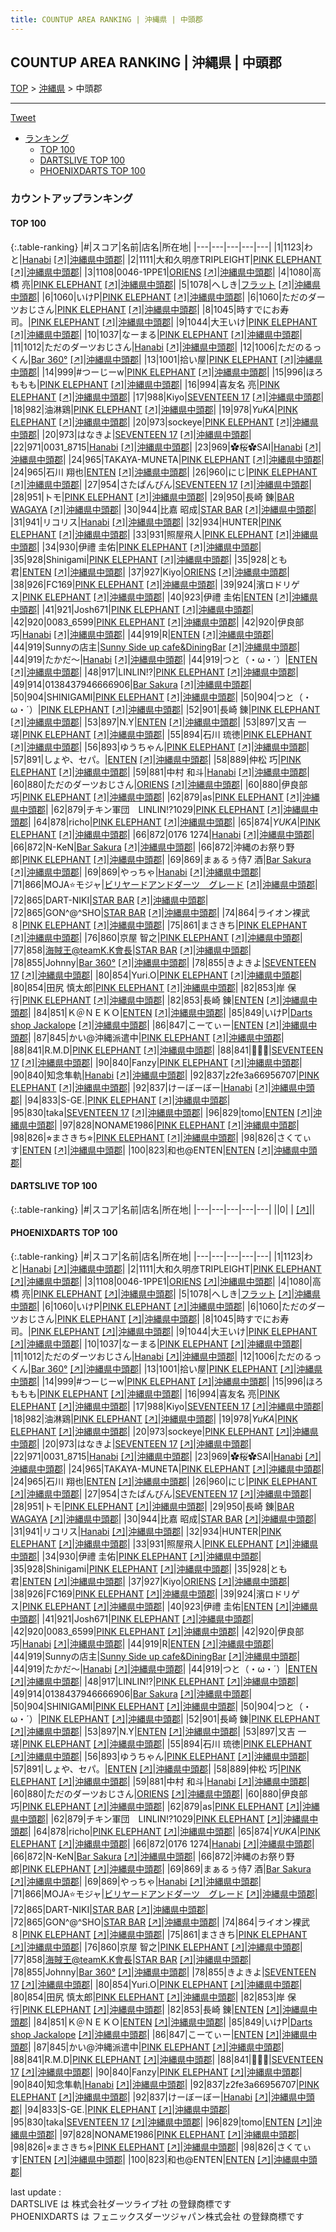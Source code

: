 ```yaml
---
title: COUNTUP AREA RANKING | 沖縄県 | 中頭郡
---
```

## COUNTUP AREA RANKING | 沖縄県 | 中頭郡

[TOP](/darts/rank/) > [沖縄県](/darts/rank/沖縄県/) > 中頭郡

___

<a href="https://twitter.com/share?ref_src=twsrc%5Etfw" data-text="COUNTUP AREA RANKING | 沖縄県中頭郡" class="twitter-share-button" data-hashtags="DARTSLIVE,PHOENIXDARTS,darts,ダーツ" data-show-count="false">Tweet</a>

* [ランキング](#カウントアップランキング)
    * [TOP 100](#top-100)
    * [DARTSLIVE TOP 100](#dartslive-top-100)
    * [PHOENIXDARTS TOP 100](#phoenixdarts-top-100)

### カウントアップランキング

#### TOP 100



{:.table-ranking}
|#|スコア|名前|店名|所在地|
|---|---|---|---|---|
|1|1123|<span class="rank-name-pd">わと</span>|<a href="/darts/rank/shops/10508.html">Hanabi</a> <a href="https://vs.phoenixdarts.com/jp/shop/shopDetailInfo/s_10508?s_seq=10508">[↗]</a>|<a href="/darts/rank/沖縄県/中頭郡">沖縄県中頭郡</a>|
|2|1111|<span class="rank-name-pd">大和久明彦TRIPLEIGHT</span>|<a href="/darts/rank/shops/5259.html">PINK ELEPHANT</a> <a href="https://vs.phoenixdarts.com/jp/shop/shopDetailInfo/s_5259?s_seq=5259">[↗]</a>|<a href="/darts/rank/沖縄県/中頭郡">沖縄県中頭郡</a>|
|3|1108|<span class="rank-name-pd">0046-1PPE1</span>|<a href="/darts/rank/shops/87373.html">ORIENS</a> <a href="https://vs.phoenixdarts.com/jp/shop/shopDetailInfo/s_87373?s_seq=87373">[↗]</a>|<a href="/darts/rank/沖縄県/中頭郡">沖縄県中頭郡</a>|
|4|1080|<span class="rank-name-pd"><span class="pro-icon-pd"></span>高橋  亮</span>|<a href="/darts/rank/shops/5259.html">PINK ELEPHANT</a> <a href="https://vs.phoenixdarts.com/jp/shop/shopDetailInfo/s_5259?s_seq=5259">[↗]</a>|<a href="/darts/rank/沖縄県/中頭郡">沖縄県中頭郡</a>|
|5|1078|<span class="rank-name-pd">へしき</span>|<a href="/darts/rank/shops/87503.html">フラット</a> <a href="https://vs.phoenixdarts.com/jp/shop/shopDetailInfo/s_87503?s_seq=87503">[↗]</a>|<a href="/darts/rank/沖縄県/中頭郡">沖縄県中頭郡</a>|
|6|1060|<span class="rank-name-pd">いけP</span>|<a href="/darts/rank/shops/5259.html">PINK ELEPHANT</a> <a href="https://vs.phoenixdarts.com/jp/shop/shopDetailInfo/s_5259?s_seq=5259">[↗]</a>|<a href="/darts/rank/沖縄県/中頭郡">沖縄県中頭郡</a>|
|6|1060|<span class="rank-name-pd">ただのダーツおじさん</span>|<a href="/darts/rank/shops/5259.html">PINK ELEPHANT</a> <a href="https://vs.phoenixdarts.com/jp/shop/shopDetailInfo/s_5259?s_seq=5259">[↗]</a>|<a href="/darts/rank/沖縄県/中頭郡">沖縄県中頭郡</a>|
|8|1045|<span class="rank-name-pd">時すでにお寿司。</span>|<a href="/darts/rank/shops/5259.html">PINK ELEPHANT</a> <a href="https://vs.phoenixdarts.com/jp/shop/shopDetailInfo/s_5259?s_seq=5259">[↗]</a>|<a href="/darts/rank/沖縄県/中頭郡">沖縄県中頭郡</a>|
|9|1044|<span class="rank-name-pd">大王いけ</span>|<a href="/darts/rank/shops/5259.html">PINK ELEPHANT</a> <a href="https://vs.phoenixdarts.com/jp/shop/shopDetailInfo/s_5259?s_seq=5259">[↗]</a>|<a href="/darts/rank/沖縄県/中頭郡">沖縄県中頭郡</a>|
|10|1037|<span class="rank-name-pd">なーまる</span>|<a href="/darts/rank/shops/5259.html">PINK ELEPHANT</a> <a href="https://vs.phoenixdarts.com/jp/shop/shopDetailInfo/s_5259?s_seq=5259">[↗]</a>|<a href="/darts/rank/沖縄県/中頭郡">沖縄県中頭郡</a>|
|11|1012|<span class="rank-name-pd">ただのダーツおじさん</span>|<a href="/darts/rank/shops/10508.html">Hanabi</a> <a href="https://vs.phoenixdarts.com/jp/shop/shopDetailInfo/s_10508?s_seq=10508">[↗]</a>|<a href="/darts/rank/沖縄県/中頭郡">沖縄県中頭郡</a>|
|12|1006|<span class="rank-name-pd">ただのるっくん</span>|<a href="/darts/rank/shops/68197.html">Bar 360°</a> <a href="https://vs.phoenixdarts.com/jp/shop/shopDetailInfo/s_68197?s_seq=68197">[↗]</a>|<a href="/darts/rank/沖縄県/中頭郡">沖縄県中頭郡</a>|
|13|1001|<span class="rank-name-pd">拾い屋</span>|<a href="/darts/rank/shops/5259.html">PINK ELEPHANT</a> <a href="https://vs.phoenixdarts.com/jp/shop/shopDetailInfo/s_5259?s_seq=5259">[↗]</a>|<a href="/darts/rank/沖縄県/中頭郡">沖縄県中頭郡</a>|
|14|999|<span class="rank-name-pd">#つーじーw</span>|<a href="/darts/rank/shops/5259.html">PINK ELEPHANT</a> <a href="https://vs.phoenixdarts.com/jp/shop/shopDetailInfo/s_5259?s_seq=5259">[↗]</a>|<a href="/darts/rank/沖縄県/中頭郡">沖縄県中頭郡</a>|
|15|996|<span class="rank-name-pd">ほろももも</span>|<a href="/darts/rank/shops/5259.html">PINK ELEPHANT</a> <a href="https://vs.phoenixdarts.com/jp/shop/shopDetailInfo/s_5259?s_seq=5259">[↗]</a>|<a href="/darts/rank/沖縄県/中頭郡">沖縄県中頭郡</a>|
|16|994|<span class="rank-name-pd">喜友名 亮</span>|<a href="/darts/rank/shops/5259.html">PINK ELEPHANT</a> <a href="https://vs.phoenixdarts.com/jp/shop/shopDetailInfo/s_5259?s_seq=5259">[↗]</a>|<a href="/darts/rank/沖縄県/中頭郡">沖縄県中頭郡</a>|
|17|988|<span class="rank-name-pd">Kiyo</span>|<a href="/darts/rank/shops/87373.html">SEVENTEEN 17</a> <a href="https://vs.phoenixdarts.com/jp/shop/shopDetailInfo/s_87373?s_seq=87373">[↗]</a>|<a href="/darts/rank/沖縄県/中頭郡">沖縄県中頭郡</a>|
|18|982|<span class="rank-name-pd">油淋鶏</span>|<a href="/darts/rank/shops/5259.html">PINK ELEPHANT</a> <a href="https://vs.phoenixdarts.com/jp/shop/shopDetailInfo/s_5259?s_seq=5259">[↗]</a>|<a href="/darts/rank/沖縄県/中頭郡">沖縄県中頭郡</a>|
|19|978|<span class="rank-name-pd">*YuKA*</span>|<a href="/darts/rank/shops/5259.html">PINK ELEPHANT</a> <a href="https://vs.phoenixdarts.com/jp/shop/shopDetailInfo/s_5259?s_seq=5259">[↗]</a>|<a href="/darts/rank/沖縄県/中頭郡">沖縄県中頭郡</a>|
|20|973|<span class="rank-name-pd">sockeye</span>|<a href="/darts/rank/shops/5259.html">PINK ELEPHANT</a> <a href="https://vs.phoenixdarts.com/jp/shop/shopDetailInfo/s_5259?s_seq=5259">[↗]</a>|<a href="/darts/rank/沖縄県/中頭郡">沖縄県中頭郡</a>|
|20|973|<span class="rank-name-pd">はなきよ</span>|<a href="/darts/rank/shops/87373.html">SEVENTEEN 17</a> <a href="https://vs.phoenixdarts.com/jp/shop/shopDetailInfo/s_87373?s_seq=87373">[↗]</a>|<a href="/darts/rank/沖縄県/中頭郡">沖縄県中頭郡</a>|
|22|971|<span class="rank-name-pd">0031_8715</span>|<a href="/darts/rank/shops/10508.html">Hanabi</a> <a href="https://vs.phoenixdarts.com/jp/shop/shopDetailInfo/s_10508?s_seq=10508">[↗]</a>|<a href="/darts/rank/沖縄県/中頭郡">沖縄県中頭郡</a>|
|23|969|<span class="rank-name-pd">✿桜✿SAI</span>|<a href="/darts/rank/shops/10508.html">Hanabi</a> <a href="https://vs.phoenixdarts.com/jp/shop/shopDetailInfo/s_10508?s_seq=10508">[↗]</a>|<a href="/darts/rank/沖縄県/中頭郡">沖縄県中頭郡</a>|
|24|965|<span class="rank-name-pd">TAKAYA-MUNETA</span>|<a href="/darts/rank/shops/5259.html">PINK ELEPHANT</a> <a href="https://vs.phoenixdarts.com/jp/shop/shopDetailInfo/s_5259?s_seq=5259">[↗]</a>|<a href="/darts/rank/沖縄県/中頭郡">沖縄県中頭郡</a>|
|24|965|<span class="rank-name-pd"><span class="pro-icon-pd"></span>石川 翔也</span>|<a href="/darts/rank/shops/9469.html">ENTEN</a> <a href="https://vs.phoenixdarts.com/jp/shop/shopDetailInfo/s_9469?s_seq=9469">[↗]</a>|<a href="/darts/rank/沖縄県/中頭郡">沖縄県中頭郡</a>|
|26|960|<span class="rank-name-pd">にじ</span>|<a href="/darts/rank/shops/5259.html">PINK ELEPHANT</a> <a href="https://vs.phoenixdarts.com/jp/shop/shopDetailInfo/s_5259?s_seq=5259">[↗]</a>|<a href="/darts/rank/沖縄県/中頭郡">沖縄県中頭郡</a>|
|27|954|<span class="rank-name-pd">さたぱんびん</span>|<a href="/darts/rank/shops/87373.html">SEVENTEEN 17</a> <a href="https://vs.phoenixdarts.com/jp/shop/shopDetailInfo/s_87373?s_seq=87373">[↗]</a>|<a href="/darts/rank/沖縄県/中頭郡">沖縄県中頭郡</a>|
|28|951|<span class="rank-name-pd">トモ</span>|<a href="/darts/rank/shops/5259.html">PINK ELEPHANT</a> <a href="https://vs.phoenixdarts.com/jp/shop/shopDetailInfo/s_5259?s_seq=5259">[↗]</a>|<a href="/darts/rank/沖縄県/中頭郡">沖縄県中頭郡</a>|
|29|950|<span class="rank-name-pd"><span class="pro-icon-pd"></span>長崎 錬</span>|<a href="/darts/rank/shops/96062.html">BAR WAGAYA</a> <a href="https://vs.phoenixdarts.com/jp/shop/shopDetailInfo/s_96062?s_seq=96062">[↗]</a>|<a href="/darts/rank/沖縄県/中頭郡">沖縄県中頭郡</a>|
|30|944|<span class="rank-name-pd">比嘉 昭成</span>|<a href="/darts/rank/shops/92685.html">STAR BAR</a> <a href="https://vs.phoenixdarts.com/jp/shop/shopDetailInfo/s_92685?s_seq=92685">[↗]</a>|<a href="/darts/rank/沖縄県/中頭郡">沖縄県中頭郡</a>|
|31|941|<span class="rank-name-pd">リコリス</span>|<a href="/darts/rank/shops/10508.html">Hanabi</a> <a href="https://vs.phoenixdarts.com/jp/shop/shopDetailInfo/s_10508?s_seq=10508">[↗]</a>|<a href="/darts/rank/沖縄県/中頭郡">沖縄県中頭郡</a>|
|32|934|<span class="rank-name-pd">HUNTER</span>|<a href="/darts/rank/shops/5259.html">PINK ELEPHANT</a> <a href="https://vs.phoenixdarts.com/jp/shop/shopDetailInfo/s_5259?s_seq=5259">[↗]</a>|<a href="/darts/rank/沖縄県/中頭郡">沖縄県中頭郡</a>|
|33|931|<span class="rank-name-pd">照屋飛人</span>|<a href="/darts/rank/shops/5259.html">PINK ELEPHANT</a> <a href="https://vs.phoenixdarts.com/jp/shop/shopDetailInfo/s_5259?s_seq=5259">[↗]</a>|<a href="/darts/rank/沖縄県/中頭郡">沖縄県中頭郡</a>|
|34|930|<span class="rank-name-pd"><span class="pro-icon-pd"></span>伊禮 圭佑</span>|<a href="/darts/rank/shops/5259.html">PINK ELEPHANT</a> <a href="https://vs.phoenixdarts.com/jp/shop/shopDetailInfo/s_5259?s_seq=5259">[↗]</a>|<a href="/darts/rank/沖縄県/中頭郡">沖縄県中頭郡</a>|
|35|928|<span class="rank-name-pd">Shinigami</span>|<a href="/darts/rank/shops/5259.html">PINK ELEPHANT</a> <a href="https://vs.phoenixdarts.com/jp/shop/shopDetailInfo/s_5259?s_seq=5259">[↗]</a>|<a href="/darts/rank/沖縄県/中頭郡">沖縄県中頭郡</a>|
|35|928|<span class="rank-name-pd">とも君</span>|<a href="/darts/rank/shops/9469.html">ENTEN</a> <a href="https://vs.phoenixdarts.com/jp/shop/shopDetailInfo/s_9469?s_seq=9469">[↗]</a>|<a href="/darts/rank/沖縄県/中頭郡">沖縄県中頭郡</a>|
|37|927|<span class="rank-name-pd">Kiyo</span>|<a href="/darts/rank/shops/87373.html">ORIENS</a> <a href="https://vs.phoenixdarts.com/jp/shop/shopDetailInfo/s_87373?s_seq=87373">[↗]</a>|<a href="/darts/rank/沖縄県/中頭郡">沖縄県中頭郡</a>|
|38|926|<span class="rank-name-pd">FC169</span>|<a href="/darts/rank/shops/5259.html">PINK ELEPHANT</a> <a href="https://vs.phoenixdarts.com/jp/shop/shopDetailInfo/s_5259?s_seq=5259">[↗]</a>|<a href="/darts/rank/沖縄県/中頭郡">沖縄県中頭郡</a>|
|39|924|<span class="rank-name-pd">濱ロドリゲス</span>|<a href="/darts/rank/shops/5259.html">PINK ELEPHANT</a> <a href="https://vs.phoenixdarts.com/jp/shop/shopDetailInfo/s_5259?s_seq=5259">[↗]</a>|<a href="/darts/rank/沖縄県/中頭郡">沖縄県中頭郡</a>|
|40|923|<span class="rank-name-pd">伊禮 圭佑</span>|<a href="/darts/rank/shops/9469.html">ENTEN</a> <a href="https://vs.phoenixdarts.com/jp/shop/shopDetailInfo/s_9469?s_seq=9469">[↗]</a>|<a href="/darts/rank/沖縄県/中頭郡">沖縄県中頭郡</a>|
|41|921|<span class="rank-name-pd">Josh671</span>|<a href="/darts/rank/shops/5259.html">PINK ELEPHANT</a> <a href="https://vs.phoenixdarts.com/jp/shop/shopDetailInfo/s_5259?s_seq=5259">[↗]</a>|<a href="/darts/rank/沖縄県/中頭郡">沖縄県中頭郡</a>|
|42|920|<span class="rank-name-pd">0083_6599</span>|<a href="/darts/rank/shops/5259.html">PINK ELEPHANT</a> <a href="https://vs.phoenixdarts.com/jp/shop/shopDetailInfo/s_5259?s_seq=5259">[↗]</a>|<a href="/darts/rank/沖縄県/中頭郡">沖縄県中頭郡</a>|
|42|920|<span class="rank-name-pd">伊良部　巧</span>|<a href="/darts/rank/shops/10508.html">Hanabi</a> <a href="https://vs.phoenixdarts.com/jp/shop/shopDetailInfo/s_10508?s_seq=10508">[↗]</a>|<a href="/darts/rank/沖縄県/中頭郡">沖縄県中頭郡</a>|
|44|919|<span class="rank-name-pd">R</span>|<a href="/darts/rank/shops/9469.html">ENTEN</a> <a href="https://vs.phoenixdarts.com/jp/shop/shopDetailInfo/s_9469?s_seq=9469">[↗]</a>|<a href="/darts/rank/沖縄県/中頭郡">沖縄県中頭郡</a>|
|44|919|<span class="rank-name-pd">Sunnyの店主</span>|<a href="/darts/rank/shops/84942.html">Sunny Side up cafe&DiningBar</a> <a href="https://vs.phoenixdarts.com/jp/shop/shopDetailInfo/s_84942?s_seq=84942">[↗]</a>|<a href="/darts/rank/沖縄県/中頭郡">沖縄県中頭郡</a>|
|44|919|<span class="rank-name-pd">たかだ〜</span>|<a href="/darts/rank/shops/10508.html">Hanabi</a> <a href="https://vs.phoenixdarts.com/jp/shop/shopDetailInfo/s_10508?s_seq=10508">[↗]</a>|<a href="/darts/rank/沖縄県/中頭郡">沖縄県中頭郡</a>|
|44|919|<span class="rank-name-pd">つと（・ω・´）</span>|<a href="/darts/rank/shops/9469.html">ENTEN</a> <a href="https://vs.phoenixdarts.com/jp/shop/shopDetailInfo/s_9469?s_seq=9469">[↗]</a>|<a href="/darts/rank/沖縄県/中頭郡">沖縄県中頭郡</a>|
|48|917|<span class="rank-name-pd">LINLIN!?</span>|<a href="/darts/rank/shops/5259.html">PINK ELEPHANT</a> <a href="https://vs.phoenixdarts.com/jp/shop/shopDetailInfo/s_5259?s_seq=5259">[↗]</a>|<a href="/darts/rank/沖縄県/中頭郡">沖縄県中頭郡</a>|
|49|914|<span class="rank-name-pd">0138437946666906</span>|<a href="/darts/rank/shops/91144.html">Bar Sakura</a> <a href="https://vs.phoenixdarts.com/jp/shop/shopDetailInfo/s_91144?s_seq=91144">[↗]</a>|<a href="/darts/rank/沖縄県/中頭郡">沖縄県中頭郡</a>|
|50|904|<span class="rank-name-pd">SHINIGAMI</span>|<a href="/darts/rank/shops/5259.html">PINK ELEPHANT</a> <a href="https://vs.phoenixdarts.com/jp/shop/shopDetailInfo/s_5259?s_seq=5259">[↗]</a>|<a href="/darts/rank/沖縄県/中頭郡">沖縄県中頭郡</a>|
|50|904|<span class="rank-name-pd">つと（・ω・´）</span>|<a href="/darts/rank/shops/5259.html">PINK ELEPHANT</a> <a href="https://vs.phoenixdarts.com/jp/shop/shopDetailInfo/s_5259?s_seq=5259">[↗]</a>|<a href="/darts/rank/沖縄県/中頭郡">沖縄県中頭郡</a>|
|52|901|<span class="rank-name-pd">長崎 錬</span>|<a href="/darts/rank/shops/5259.html">PINK ELEPHANT</a> <a href="https://vs.phoenixdarts.com/jp/shop/shopDetailInfo/s_5259?s_seq=5259">[↗]</a>|<a href="/darts/rank/沖縄県/中頭郡">沖縄県中頭郡</a>|
|53|897|<span class="rank-name-pd">N.Y</span>|<a href="/darts/rank/shops/9469.html">ENTEN</a> <a href="https://vs.phoenixdarts.com/jp/shop/shopDetailInfo/s_9469?s_seq=9469">[↗]</a>|<a href="/darts/rank/沖縄県/中頭郡">沖縄県中頭郡</a>|
|53|897|<span class="rank-name-pd"><span class="pro-icon-pd"></span>又吉 一瑳</span>|<a href="/darts/rank/shops/5259.html">PINK ELEPHANT</a> <a href="https://vs.phoenixdarts.com/jp/shop/shopDetailInfo/s_5259?s_seq=5259">[↗]</a>|<a href="/darts/rank/沖縄県/中頭郡">沖縄県中頭郡</a>|
|55|894|<span class="rank-name-pd">石川 琉徳</span>|<a href="/darts/rank/shops/5259.html">PINK ELEPHANT</a> <a href="https://vs.phoenixdarts.com/jp/shop/shopDetailInfo/s_5259?s_seq=5259">[↗]</a>|<a href="/darts/rank/沖縄県/中頭郡">沖縄県中頭郡</a>|
|56|893|<span class="rank-name-pd">ゆうちゃん</span>|<a href="/darts/rank/shops/5259.html">PINK ELEPHANT</a> <a href="https://vs.phoenixdarts.com/jp/shop/shopDetailInfo/s_5259?s_seq=5259">[↗]</a>|<a href="/darts/rank/沖縄県/中頭郡">沖縄県中頭郡</a>|
|57|891|<span class="rank-name-pd">しょや、セパ。</span>|<a href="/darts/rank/shops/9469.html">ENTEN</a> <a href="https://vs.phoenixdarts.com/jp/shop/shopDetailInfo/s_9469?s_seq=9469">[↗]</a>|<a href="/darts/rank/沖縄県/中頭郡">沖縄県中頭郡</a>|
|58|889|<span class="rank-name-pd"><span class="pro-icon-pd"></span>仲松 巧</span>|<a href="/darts/rank/shops/5259.html">PINK ELEPHANT</a> <a href="https://vs.phoenixdarts.com/jp/shop/shopDetailInfo/s_5259?s_seq=5259">[↗]</a>|<a href="/darts/rank/沖縄県/中頭郡">沖縄県中頭郡</a>|
|59|881|<span class="rank-name-pd">中村 和斗</span>|<a href="/darts/rank/shops/10508.html">Hanabi</a> <a href="https://vs.phoenixdarts.com/jp/shop/shopDetailInfo/s_10508?s_seq=10508">[↗]</a>|<a href="/darts/rank/沖縄県/中頭郡">沖縄県中頭郡</a>|
|60|880|<span class="rank-name-pd">ただのダーツおじさん</span>|<a href="/darts/rank/shops/87373.html">ORIENS</a> <a href="https://vs.phoenixdarts.com/jp/shop/shopDetailInfo/s_87373?s_seq=87373">[↗]</a>|<a href="/darts/rank/沖縄県/中頭郡">沖縄県中頭郡</a>|
|60|880|<span class="rank-name-pd">伊良部　巧</span>|<a href="/darts/rank/shops/5259.html">PINK ELEPHANT</a> <a href="https://vs.phoenixdarts.com/jp/shop/shopDetailInfo/s_5259?s_seq=5259">[↗]</a>|<a href="/darts/rank/沖縄県/中頭郡">沖縄県中頭郡</a>|
|62|879|<span class="rank-name-pd">as</span>|<a href="/darts/rank/shops/5259.html">PINK ELEPHANT</a> <a href="https://vs.phoenixdarts.com/jp/shop/shopDetailInfo/s_5259?s_seq=5259">[↗]</a>|<a href="/darts/rank/沖縄県/中頭郡">沖縄県中頭郡</a>|
|62|879|<span class="rank-name-pd">チキン軍団　LINLIN!?1029</span>|<a href="/darts/rank/shops/5259.html">PINK ELEPHANT</a> <a href="https://vs.phoenixdarts.com/jp/shop/shopDetailInfo/s_5259?s_seq=5259">[↗]</a>|<a href="/darts/rank/沖縄県/中頭郡">沖縄県中頭郡</a>|
|64|878|<span class="rank-name-pd">richo</span>|<a href="/darts/rank/shops/5259.html">PINK ELEPHANT</a> <a href="https://vs.phoenixdarts.com/jp/shop/shopDetailInfo/s_5259?s_seq=5259">[↗]</a>|<a href="/darts/rank/沖縄県/中頭郡">沖縄県中頭郡</a>|
|65|874|<span class="rank-name-pd">*YUKA*</span>|<a href="/darts/rank/shops/5259.html">PINK ELEPHANT</a> <a href="https://vs.phoenixdarts.com/jp/shop/shopDetailInfo/s_5259?s_seq=5259">[↗]</a>|<a href="/darts/rank/沖縄県/中頭郡">沖縄県中頭郡</a>|
|66|872|<span class="rank-name-pd">0176 1274</span>|<a href="/darts/rank/shops/10508.html">Hanabi</a> <a href="https://vs.phoenixdarts.com/jp/shop/shopDetailInfo/s_10508?s_seq=10508">[↗]</a>|<a href="/darts/rank/沖縄県/中頭郡">沖縄県中頭郡</a>|
|66|872|<span class="rank-name-pd">N-KeN</span>|<a href="/darts/rank/shops/91144.html">Bar Sakura</a> <a href="https://vs.phoenixdarts.com/jp/shop/shopDetailInfo/s_91144?s_seq=91144">[↗]</a>|<a href="/darts/rank/沖縄県/中頭郡">沖縄県中頭郡</a>|
|66|872|<span class="rank-name-pd">沖縄のお祭り野郎</span>|<a href="/darts/rank/shops/5259.html">PINK ELEPHANT</a> <a href="https://vs.phoenixdarts.com/jp/shop/shopDetailInfo/s_5259?s_seq=5259">[↗]</a>|<a href="/darts/rank/沖縄県/中頭郡">沖縄県中頭郡</a>|
|69|869|<span class="rank-name-pd">まぁるぅ侍7     酒</span>|<a href="/darts/rank/shops/91144.html">Bar Sakura</a> <a href="https://vs.phoenixdarts.com/jp/shop/shopDetailInfo/s_91144?s_seq=91144">[↗]</a>|<a href="/darts/rank/沖縄県/中頭郡">沖縄県中頭郡</a>|
|69|869|<span class="rank-name-pd">やっちゃ</span>|<a href="/darts/rank/shops/10508.html">Hanabi</a> <a href="https://vs.phoenixdarts.com/jp/shop/shopDetailInfo/s_10508?s_seq=10508">[↗]</a>|<a href="/darts/rank/沖縄県/中頭郡">沖縄県中頭郡</a>|
|71|866|<span class="rank-name-pd">MOJA⭐モジャ</span>|<a href="/darts/rank/shops/79668.html">ビリヤードアンドダーツ　グレード</a> <a href="https://vs.phoenixdarts.com/jp/shop/shopDetailInfo/s_79668?s_seq=79668">[↗]</a>|<a href="/darts/rank/沖縄県/中頭郡">沖縄県中頭郡</a>|
|72|865|<span class="rank-name-pd">DART-NIKI</span>|<a href="/darts/rank/shops/92685.html">STAR BAR</a> <a href="https://vs.phoenixdarts.com/jp/shop/shopDetailInfo/s_92685?s_seq=92685">[↗]</a>|<a href="/darts/rank/沖縄県/中頭郡">沖縄県中頭郡</a>|
|72|865|<span class="rank-name-pd">GON^@^SHO</span>|<a href="/darts/rank/shops/92685.html">STAR BAR</a> <a href="https://vs.phoenixdarts.com/jp/shop/shopDetailInfo/s_92685?s_seq=92685">[↗]</a>|<a href="/darts/rank/沖縄県/中頭郡">沖縄県中頭郡</a>|
|74|864|<span class="rank-name-pd">ライオン裸武８</span>|<a href="/darts/rank/shops/5259.html">PINK ELEPHANT</a> <a href="https://vs.phoenixdarts.com/jp/shop/shopDetailInfo/s_5259?s_seq=5259">[↗]</a>|<a href="/darts/rank/沖縄県/中頭郡">沖縄県中頭郡</a>|
|75|861|<span class="rank-name-pd">まさきち</span>|<a href="/darts/rank/shops/5259.html">PINK ELEPHANT</a> <a href="https://vs.phoenixdarts.com/jp/shop/shopDetailInfo/s_5259?s_seq=5259">[↗]</a>|<a href="/darts/rank/沖縄県/中頭郡">沖縄県中頭郡</a>|
|76|860|<span class="rank-name-pd"><span class="pro-icon-pd"></span>京屋  智之</span>|<a href="/darts/rank/shops/5259.html">PINK ELEPHANT</a> <a href="https://vs.phoenixdarts.com/jp/shop/shopDetailInfo/s_5259?s_seq=5259">[↗]</a>|<a href="/darts/rank/沖縄県/中頭郡">沖縄県中頭郡</a>|
|77|858|<span class="rank-name-pd">海賊王@teamK.K會長</span>|<a href="/darts/rank/shops/92685.html">STAR BAR</a> <a href="https://vs.phoenixdarts.com/jp/shop/shopDetailInfo/s_92685?s_seq=92685">[↗]</a>|<a href="/darts/rank/沖縄県/中頭郡">沖縄県中頭郡</a>|
|78|855|<span class="rank-name-pd">Johnny</span>|<a href="/darts/rank/shops/68197.html">Bar 360°</a> <a href="https://vs.phoenixdarts.com/jp/shop/shopDetailInfo/s_68197?s_seq=68197">[↗]</a>|<a href="/darts/rank/沖縄県/中頭郡">沖縄県中頭郡</a>|
|78|855|<span class="rank-name-pd">きよきよ</span>|<a href="/darts/rank/shops/87373.html">SEVENTEEN 17</a> <a href="https://vs.phoenixdarts.com/jp/shop/shopDetailInfo/s_87373?s_seq=87373">[↗]</a>|<a href="/darts/rank/沖縄県/中頭郡">沖縄県中頭郡</a>|
|80|854|<span class="rank-name-pd">Yuri.O</span>|<a href="/darts/rank/shops/5259.html">PINK ELEPHANT</a> <a href="https://vs.phoenixdarts.com/jp/shop/shopDetailInfo/s_5259?s_seq=5259">[↗]</a>|<a href="/darts/rank/沖縄県/中頭郡">沖縄県中頭郡</a>|
|80|854|<span class="rank-name-pd"><span class="pro-icon-pd"></span>田尻 慎太郎</span>|<a href="/darts/rank/shops/5259.html">PINK ELEPHANT</a> <a href="https://vs.phoenixdarts.com/jp/shop/shopDetailInfo/s_5259?s_seq=5259">[↗]</a>|<a href="/darts/rank/沖縄県/中頭郡">沖縄県中頭郡</a>|
|82|853|<span class="rank-name-pd"><span class="pro-icon-pd"></span>岸 保行</span>|<a href="/darts/rank/shops/5259.html">PINK ELEPHANT</a> <a href="https://vs.phoenixdarts.com/jp/shop/shopDetailInfo/s_5259?s_seq=5259">[↗]</a>|<a href="/darts/rank/沖縄県/中頭郡">沖縄県中頭郡</a>|
|82|853|<span class="rank-name-pd">長崎 錬</span>|<a href="/darts/rank/shops/9469.html">ENTEN</a> <a href="https://vs.phoenixdarts.com/jp/shop/shopDetailInfo/s_9469?s_seq=9469">[↗]</a>|<a href="/darts/rank/沖縄県/中頭郡">沖縄県中頭郡</a>|
|84|851|<span class="rank-name-pd">Ｋ＠ＮＥＫＯ</span>|<a href="/darts/rank/shops/9469.html">ENTEN</a> <a href="https://vs.phoenixdarts.com/jp/shop/shopDetailInfo/s_9469?s_seq=9469">[↗]</a>|<a href="/darts/rank/沖縄県/中頭郡">沖縄県中頭郡</a>|
|85|849|<span class="rank-name-pd">いけP</span>|<a href="/darts/rank/shops/92083.html">Darts shop Jackalope</a> <a href="https://vs.phoenixdarts.com/jp/shop/shopDetailInfo/s_92083?s_seq=92083">[↗]</a>|<a href="/darts/rank/沖縄県/中頭郡">沖縄県中頭郡</a>|
|86|847|<span class="rank-name-pd">こーてぃー</span>|<a href="/darts/rank/shops/9469.html">ENTEN</a> <a href="https://vs.phoenixdarts.com/jp/shop/shopDetailInfo/s_9469?s_seq=9469">[↗]</a>|<a href="/darts/rank/沖縄県/中頭郡">沖縄県中頭郡</a>|
|87|845|<span class="rank-name-pd">かい@沖縄派遣中</span>|<a href="/darts/rank/shops/5259.html">PINK ELEPHANT</a> <a href="https://vs.phoenixdarts.com/jp/shop/shopDetailInfo/s_5259?s_seq=5259">[↗]</a>|<a href="/darts/rank/沖縄県/中頭郡">沖縄県中頭郡</a>|
|88|841|<span class="rank-name-pd">R.M.D</span>|<a href="/darts/rank/shops/5259.html">PINK ELEPHANT</a> <a href="https://vs.phoenixdarts.com/jp/shop/shopDetailInfo/s_5259?s_seq=5259">[↗]</a>|<a href="/darts/rank/沖縄県/中頭郡">沖縄県中頭郡</a>|
|88|841|<span class="rank-name-pd">🎯🎯🎯</span>|<a href="/darts/rank/shops/87373.html">SEVENTEEN 17</a> <a href="https://vs.phoenixdarts.com/jp/shop/shopDetailInfo/s_87373?s_seq=87373">[↗]</a>|<a href="/darts/rank/沖縄県/中頭郡">沖縄県中頭郡</a>|
|90|840|<span class="rank-name-pd">Fanzy</span>|<a href="/darts/rank/shops/5259.html">PINK ELEPHANT</a> <a href="https://vs.phoenixdarts.com/jp/shop/shopDetailInfo/s_5259?s_seq=5259">[↗]</a>|<a href="/darts/rank/沖縄県/中頭郡">沖縄県中頭郡</a>|
|90|840|<span class="rank-name-pd">知念隼軌</span>|<a href="/darts/rank/shops/10508.html">Hanabi</a> <a href="https://vs.phoenixdarts.com/jp/shop/shopDetailInfo/s_10508?s_seq=10508">[↗]</a>|<a href="/darts/rank/沖縄県/中頭郡">沖縄県中頭郡</a>|
|92|837|<span class="rank-name-pd">z2fe3a66956707</span>|<a href="/darts/rank/shops/5259.html">PINK ELEPHANT</a> <a href="https://vs.phoenixdarts.com/jp/shop/shopDetailInfo/s_5259?s_seq=5259">[↗]</a>|<a href="/darts/rank/沖縄県/中頭郡">沖縄県中頭郡</a>|
|92|837|<span class="rank-name-pd">けーぼーぼー</span>|<a href="/darts/rank/shops/10508.html">Hanabi</a> <a href="https://vs.phoenixdarts.com/jp/shop/shopDetailInfo/s_10508?s_seq=10508">[↗]</a>|<a href="/darts/rank/沖縄県/中頭郡">沖縄県中頭郡</a>|
|94|833|<span class="rank-name-pd">S-GE.</span>|<a href="/darts/rank/shops/5259.html">PINK ELEPHANT</a> <a href="https://vs.phoenixdarts.com/jp/shop/shopDetailInfo/s_5259?s_seq=5259">[↗]</a>|<a href="/darts/rank/沖縄県/中頭郡">沖縄県中頭郡</a>|
|95|830|<span class="rank-name-pd">taka</span>|<a href="/darts/rank/shops/87373.html">SEVENTEEN 17</a> <a href="https://vs.phoenixdarts.com/jp/shop/shopDetailInfo/s_87373?s_seq=87373">[↗]</a>|<a href="/darts/rank/沖縄県/中頭郡">沖縄県中頭郡</a>|
|96|829|<span class="rank-name-pd">tomo</span>|<a href="/darts/rank/shops/9469.html">ENTEN</a> <a href="https://vs.phoenixdarts.com/jp/shop/shopDetailInfo/s_9469?s_seq=9469">[↗]</a>|<a href="/darts/rank/沖縄県/中頭郡">沖縄県中頭郡</a>|
|97|828|<span class="rank-name-pd">NONAME1986</span>|<a href="/darts/rank/shops/5259.html">PINK ELEPHANT</a> <a href="https://vs.phoenixdarts.com/jp/shop/shopDetailInfo/s_5259?s_seq=5259">[↗]</a>|<a href="/darts/rank/沖縄県/中頭郡">沖縄県中頭郡</a>|
|98|826|<span class="rank-name-pd">⭐︎まさきち⭐︎</span>|<a href="/darts/rank/shops/5259.html">PINK ELEPHANT</a> <a href="https://vs.phoenixdarts.com/jp/shop/shopDetailInfo/s_5259?s_seq=5259">[↗]</a>|<a href="/darts/rank/沖縄県/中頭郡">沖縄県中頭郡</a>|
|98|826|<span class="rank-name-pd">さくてぃす</span>|<a href="/darts/rank/shops/9469.html">ENTEN</a> <a href="https://vs.phoenixdarts.com/jp/shop/shopDetailInfo/s_9469?s_seq=9469">[↗]</a>|<a href="/darts/rank/沖縄県/中頭郡">沖縄県中頭郡</a>|
|100|823|<span class="rank-name-pd">和也@ENTEN</span>|<a href="/darts/rank/shops/9469.html">ENTEN</a> <a href="https://vs.phoenixdarts.com/jp/shop/shopDetailInfo/s_9469?s_seq=9469">[↗]</a>|<a href="/darts/rank/沖縄県/中頭郡">沖縄県中頭郡</a>|


#### DARTSLIVE TOP 100



{:.table-ranking}
|#|スコア|名前|店名|所在地|
|---|---|---|---|---|
||0|<span class="rank-name-dl"> </span>|<a href="/darts/rank/shops/.html"></a> <a href="">[↗]</a>|<a href="/darts/rank//"></a>|


#### PHOENIXDARTS TOP 100



{:.table-ranking}
|#|スコア|名前|店名|所在地|
|---|---|---|---|---|
|1|1123|<span class="rank-name-pd">わと</span>|<a href="/darts/rank/shops/10508.html">Hanabi</a> <a href="https://vs.phoenixdarts.com/jp/shop/shopDetailInfo/s_10508?s_seq=10508">[↗]</a>|<a href="/darts/rank/沖縄県/中頭郡">沖縄県中頭郡</a>|
|2|1111|<span class="rank-name-pd">大和久明彦TRIPLEIGHT</span>|<a href="/darts/rank/shops/5259.html">PINK ELEPHANT</a> <a href="https://vs.phoenixdarts.com/jp/shop/shopDetailInfo/s_5259?s_seq=5259">[↗]</a>|<a href="/darts/rank/沖縄県/中頭郡">沖縄県中頭郡</a>|
|3|1108|<span class="rank-name-pd">0046-1PPE1</span>|<a href="/darts/rank/shops/87373.html">ORIENS</a> <a href="https://vs.phoenixdarts.com/jp/shop/shopDetailInfo/s_87373?s_seq=87373">[↗]</a>|<a href="/darts/rank/沖縄県/中頭郡">沖縄県中頭郡</a>|
|4|1080|<span class="rank-name-pd"><span class="pro-icon-pd"></span>高橋  亮</span>|<a href="/darts/rank/shops/5259.html">PINK ELEPHANT</a> <a href="https://vs.phoenixdarts.com/jp/shop/shopDetailInfo/s_5259?s_seq=5259">[↗]</a>|<a href="/darts/rank/沖縄県/中頭郡">沖縄県中頭郡</a>|
|5|1078|<span class="rank-name-pd">へしき</span>|<a href="/darts/rank/shops/87503.html">フラット</a> <a href="https://vs.phoenixdarts.com/jp/shop/shopDetailInfo/s_87503?s_seq=87503">[↗]</a>|<a href="/darts/rank/沖縄県/中頭郡">沖縄県中頭郡</a>|
|6|1060|<span class="rank-name-pd">いけP</span>|<a href="/darts/rank/shops/5259.html">PINK ELEPHANT</a> <a href="https://vs.phoenixdarts.com/jp/shop/shopDetailInfo/s_5259?s_seq=5259">[↗]</a>|<a href="/darts/rank/沖縄県/中頭郡">沖縄県中頭郡</a>|
|6|1060|<span class="rank-name-pd">ただのダーツおじさん</span>|<a href="/darts/rank/shops/5259.html">PINK ELEPHANT</a> <a href="https://vs.phoenixdarts.com/jp/shop/shopDetailInfo/s_5259?s_seq=5259">[↗]</a>|<a href="/darts/rank/沖縄県/中頭郡">沖縄県中頭郡</a>|
|8|1045|<span class="rank-name-pd">時すでにお寿司。</span>|<a href="/darts/rank/shops/5259.html">PINK ELEPHANT</a> <a href="https://vs.phoenixdarts.com/jp/shop/shopDetailInfo/s_5259?s_seq=5259">[↗]</a>|<a href="/darts/rank/沖縄県/中頭郡">沖縄県中頭郡</a>|
|9|1044|<span class="rank-name-pd">大王いけ</span>|<a href="/darts/rank/shops/5259.html">PINK ELEPHANT</a> <a href="https://vs.phoenixdarts.com/jp/shop/shopDetailInfo/s_5259?s_seq=5259">[↗]</a>|<a href="/darts/rank/沖縄県/中頭郡">沖縄県中頭郡</a>|
|10|1037|<span class="rank-name-pd">なーまる</span>|<a href="/darts/rank/shops/5259.html">PINK ELEPHANT</a> <a href="https://vs.phoenixdarts.com/jp/shop/shopDetailInfo/s_5259?s_seq=5259">[↗]</a>|<a href="/darts/rank/沖縄県/中頭郡">沖縄県中頭郡</a>|
|11|1012|<span class="rank-name-pd">ただのダーツおじさん</span>|<a href="/darts/rank/shops/10508.html">Hanabi</a> <a href="https://vs.phoenixdarts.com/jp/shop/shopDetailInfo/s_10508?s_seq=10508">[↗]</a>|<a href="/darts/rank/沖縄県/中頭郡">沖縄県中頭郡</a>|
|12|1006|<span class="rank-name-pd">ただのるっくん</span>|<a href="/darts/rank/shops/68197.html">Bar 360°</a> <a href="https://vs.phoenixdarts.com/jp/shop/shopDetailInfo/s_68197?s_seq=68197">[↗]</a>|<a href="/darts/rank/沖縄県/中頭郡">沖縄県中頭郡</a>|
|13|1001|<span class="rank-name-pd">拾い屋</span>|<a href="/darts/rank/shops/5259.html">PINK ELEPHANT</a> <a href="https://vs.phoenixdarts.com/jp/shop/shopDetailInfo/s_5259?s_seq=5259">[↗]</a>|<a href="/darts/rank/沖縄県/中頭郡">沖縄県中頭郡</a>|
|14|999|<span class="rank-name-pd">#つーじーw</span>|<a href="/darts/rank/shops/5259.html">PINK ELEPHANT</a> <a href="https://vs.phoenixdarts.com/jp/shop/shopDetailInfo/s_5259?s_seq=5259">[↗]</a>|<a href="/darts/rank/沖縄県/中頭郡">沖縄県中頭郡</a>|
|15|996|<span class="rank-name-pd">ほろももも</span>|<a href="/darts/rank/shops/5259.html">PINK ELEPHANT</a> <a href="https://vs.phoenixdarts.com/jp/shop/shopDetailInfo/s_5259?s_seq=5259">[↗]</a>|<a href="/darts/rank/沖縄県/中頭郡">沖縄県中頭郡</a>|
|16|994|<span class="rank-name-pd">喜友名 亮</span>|<a href="/darts/rank/shops/5259.html">PINK ELEPHANT</a> <a href="https://vs.phoenixdarts.com/jp/shop/shopDetailInfo/s_5259?s_seq=5259">[↗]</a>|<a href="/darts/rank/沖縄県/中頭郡">沖縄県中頭郡</a>|
|17|988|<span class="rank-name-pd">Kiyo</span>|<a href="/darts/rank/shops/87373.html">SEVENTEEN 17</a> <a href="https://vs.phoenixdarts.com/jp/shop/shopDetailInfo/s_87373?s_seq=87373">[↗]</a>|<a href="/darts/rank/沖縄県/中頭郡">沖縄県中頭郡</a>|
|18|982|<span class="rank-name-pd">油淋鶏</span>|<a href="/darts/rank/shops/5259.html">PINK ELEPHANT</a> <a href="https://vs.phoenixdarts.com/jp/shop/shopDetailInfo/s_5259?s_seq=5259">[↗]</a>|<a href="/darts/rank/沖縄県/中頭郡">沖縄県中頭郡</a>|
|19|978|<span class="rank-name-pd">*YuKA*</span>|<a href="/darts/rank/shops/5259.html">PINK ELEPHANT</a> <a href="https://vs.phoenixdarts.com/jp/shop/shopDetailInfo/s_5259?s_seq=5259">[↗]</a>|<a href="/darts/rank/沖縄県/中頭郡">沖縄県中頭郡</a>|
|20|973|<span class="rank-name-pd">sockeye</span>|<a href="/darts/rank/shops/5259.html">PINK ELEPHANT</a> <a href="https://vs.phoenixdarts.com/jp/shop/shopDetailInfo/s_5259?s_seq=5259">[↗]</a>|<a href="/darts/rank/沖縄県/中頭郡">沖縄県中頭郡</a>|
|20|973|<span class="rank-name-pd">はなきよ</span>|<a href="/darts/rank/shops/87373.html">SEVENTEEN 17</a> <a href="https://vs.phoenixdarts.com/jp/shop/shopDetailInfo/s_87373?s_seq=87373">[↗]</a>|<a href="/darts/rank/沖縄県/中頭郡">沖縄県中頭郡</a>|
|22|971|<span class="rank-name-pd">0031_8715</span>|<a href="/darts/rank/shops/10508.html">Hanabi</a> <a href="https://vs.phoenixdarts.com/jp/shop/shopDetailInfo/s_10508?s_seq=10508">[↗]</a>|<a href="/darts/rank/沖縄県/中頭郡">沖縄県中頭郡</a>|
|23|969|<span class="rank-name-pd">✿桜✿SAI</span>|<a href="/darts/rank/shops/10508.html">Hanabi</a> <a href="https://vs.phoenixdarts.com/jp/shop/shopDetailInfo/s_10508?s_seq=10508">[↗]</a>|<a href="/darts/rank/沖縄県/中頭郡">沖縄県中頭郡</a>|
|24|965|<span class="rank-name-pd">TAKAYA-MUNETA</span>|<a href="/darts/rank/shops/5259.html">PINK ELEPHANT</a> <a href="https://vs.phoenixdarts.com/jp/shop/shopDetailInfo/s_5259?s_seq=5259">[↗]</a>|<a href="/darts/rank/沖縄県/中頭郡">沖縄県中頭郡</a>|
|24|965|<span class="rank-name-pd"><span class="pro-icon-pd"></span>石川 翔也</span>|<a href="/darts/rank/shops/9469.html">ENTEN</a> <a href="https://vs.phoenixdarts.com/jp/shop/shopDetailInfo/s_9469?s_seq=9469">[↗]</a>|<a href="/darts/rank/沖縄県/中頭郡">沖縄県中頭郡</a>|
|26|960|<span class="rank-name-pd">にじ</span>|<a href="/darts/rank/shops/5259.html">PINK ELEPHANT</a> <a href="https://vs.phoenixdarts.com/jp/shop/shopDetailInfo/s_5259?s_seq=5259">[↗]</a>|<a href="/darts/rank/沖縄県/中頭郡">沖縄県中頭郡</a>|
|27|954|<span class="rank-name-pd">さたぱんびん</span>|<a href="/darts/rank/shops/87373.html">SEVENTEEN 17</a> <a href="https://vs.phoenixdarts.com/jp/shop/shopDetailInfo/s_87373?s_seq=87373">[↗]</a>|<a href="/darts/rank/沖縄県/中頭郡">沖縄県中頭郡</a>|
|28|951|<span class="rank-name-pd">トモ</span>|<a href="/darts/rank/shops/5259.html">PINK ELEPHANT</a> <a href="https://vs.phoenixdarts.com/jp/shop/shopDetailInfo/s_5259?s_seq=5259">[↗]</a>|<a href="/darts/rank/沖縄県/中頭郡">沖縄県中頭郡</a>|
|29|950|<span class="rank-name-pd"><span class="pro-icon-pd"></span>長崎 錬</span>|<a href="/darts/rank/shops/96062.html">BAR WAGAYA</a> <a href="https://vs.phoenixdarts.com/jp/shop/shopDetailInfo/s_96062?s_seq=96062">[↗]</a>|<a href="/darts/rank/沖縄県/中頭郡">沖縄県中頭郡</a>|
|30|944|<span class="rank-name-pd">比嘉 昭成</span>|<a href="/darts/rank/shops/92685.html">STAR BAR</a> <a href="https://vs.phoenixdarts.com/jp/shop/shopDetailInfo/s_92685?s_seq=92685">[↗]</a>|<a href="/darts/rank/沖縄県/中頭郡">沖縄県中頭郡</a>|
|31|941|<span class="rank-name-pd">リコリス</span>|<a href="/darts/rank/shops/10508.html">Hanabi</a> <a href="https://vs.phoenixdarts.com/jp/shop/shopDetailInfo/s_10508?s_seq=10508">[↗]</a>|<a href="/darts/rank/沖縄県/中頭郡">沖縄県中頭郡</a>|
|32|934|<span class="rank-name-pd">HUNTER</span>|<a href="/darts/rank/shops/5259.html">PINK ELEPHANT</a> <a href="https://vs.phoenixdarts.com/jp/shop/shopDetailInfo/s_5259?s_seq=5259">[↗]</a>|<a href="/darts/rank/沖縄県/中頭郡">沖縄県中頭郡</a>|
|33|931|<span class="rank-name-pd">照屋飛人</span>|<a href="/darts/rank/shops/5259.html">PINK ELEPHANT</a> <a href="https://vs.phoenixdarts.com/jp/shop/shopDetailInfo/s_5259?s_seq=5259">[↗]</a>|<a href="/darts/rank/沖縄県/中頭郡">沖縄県中頭郡</a>|
|34|930|<span class="rank-name-pd"><span class="pro-icon-pd"></span>伊禮 圭佑</span>|<a href="/darts/rank/shops/5259.html">PINK ELEPHANT</a> <a href="https://vs.phoenixdarts.com/jp/shop/shopDetailInfo/s_5259?s_seq=5259">[↗]</a>|<a href="/darts/rank/沖縄県/中頭郡">沖縄県中頭郡</a>|
|35|928|<span class="rank-name-pd">Shinigami</span>|<a href="/darts/rank/shops/5259.html">PINK ELEPHANT</a> <a href="https://vs.phoenixdarts.com/jp/shop/shopDetailInfo/s_5259?s_seq=5259">[↗]</a>|<a href="/darts/rank/沖縄県/中頭郡">沖縄県中頭郡</a>|
|35|928|<span class="rank-name-pd">とも君</span>|<a href="/darts/rank/shops/9469.html">ENTEN</a> <a href="https://vs.phoenixdarts.com/jp/shop/shopDetailInfo/s_9469?s_seq=9469">[↗]</a>|<a href="/darts/rank/沖縄県/中頭郡">沖縄県中頭郡</a>|
|37|927|<span class="rank-name-pd">Kiyo</span>|<a href="/darts/rank/shops/87373.html">ORIENS</a> <a href="https://vs.phoenixdarts.com/jp/shop/shopDetailInfo/s_87373?s_seq=87373">[↗]</a>|<a href="/darts/rank/沖縄県/中頭郡">沖縄県中頭郡</a>|
|38|926|<span class="rank-name-pd">FC169</span>|<a href="/darts/rank/shops/5259.html">PINK ELEPHANT</a> <a href="https://vs.phoenixdarts.com/jp/shop/shopDetailInfo/s_5259?s_seq=5259">[↗]</a>|<a href="/darts/rank/沖縄県/中頭郡">沖縄県中頭郡</a>|
|39|924|<span class="rank-name-pd">濱ロドリゲス</span>|<a href="/darts/rank/shops/5259.html">PINK ELEPHANT</a> <a href="https://vs.phoenixdarts.com/jp/shop/shopDetailInfo/s_5259?s_seq=5259">[↗]</a>|<a href="/darts/rank/沖縄県/中頭郡">沖縄県中頭郡</a>|
|40|923|<span class="rank-name-pd">伊禮 圭佑</span>|<a href="/darts/rank/shops/9469.html">ENTEN</a> <a href="https://vs.phoenixdarts.com/jp/shop/shopDetailInfo/s_9469?s_seq=9469">[↗]</a>|<a href="/darts/rank/沖縄県/中頭郡">沖縄県中頭郡</a>|
|41|921|<span class="rank-name-pd">Josh671</span>|<a href="/darts/rank/shops/5259.html">PINK ELEPHANT</a> <a href="https://vs.phoenixdarts.com/jp/shop/shopDetailInfo/s_5259?s_seq=5259">[↗]</a>|<a href="/darts/rank/沖縄県/中頭郡">沖縄県中頭郡</a>|
|42|920|<span class="rank-name-pd">0083_6599</span>|<a href="/darts/rank/shops/5259.html">PINK ELEPHANT</a> <a href="https://vs.phoenixdarts.com/jp/shop/shopDetailInfo/s_5259?s_seq=5259">[↗]</a>|<a href="/darts/rank/沖縄県/中頭郡">沖縄県中頭郡</a>|
|42|920|<span class="rank-name-pd">伊良部　巧</span>|<a href="/darts/rank/shops/10508.html">Hanabi</a> <a href="https://vs.phoenixdarts.com/jp/shop/shopDetailInfo/s_10508?s_seq=10508">[↗]</a>|<a href="/darts/rank/沖縄県/中頭郡">沖縄県中頭郡</a>|
|44|919|<span class="rank-name-pd">R</span>|<a href="/darts/rank/shops/9469.html">ENTEN</a> <a href="https://vs.phoenixdarts.com/jp/shop/shopDetailInfo/s_9469?s_seq=9469">[↗]</a>|<a href="/darts/rank/沖縄県/中頭郡">沖縄県中頭郡</a>|
|44|919|<span class="rank-name-pd">Sunnyの店主</span>|<a href="/darts/rank/shops/84942.html">Sunny Side up cafe&DiningBar</a> <a href="https://vs.phoenixdarts.com/jp/shop/shopDetailInfo/s_84942?s_seq=84942">[↗]</a>|<a href="/darts/rank/沖縄県/中頭郡">沖縄県中頭郡</a>|
|44|919|<span class="rank-name-pd">たかだ〜</span>|<a href="/darts/rank/shops/10508.html">Hanabi</a> <a href="https://vs.phoenixdarts.com/jp/shop/shopDetailInfo/s_10508?s_seq=10508">[↗]</a>|<a href="/darts/rank/沖縄県/中頭郡">沖縄県中頭郡</a>|
|44|919|<span class="rank-name-pd">つと（・ω・´）</span>|<a href="/darts/rank/shops/9469.html">ENTEN</a> <a href="https://vs.phoenixdarts.com/jp/shop/shopDetailInfo/s_9469?s_seq=9469">[↗]</a>|<a href="/darts/rank/沖縄県/中頭郡">沖縄県中頭郡</a>|
|48|917|<span class="rank-name-pd">LINLIN!?</span>|<a href="/darts/rank/shops/5259.html">PINK ELEPHANT</a> <a href="https://vs.phoenixdarts.com/jp/shop/shopDetailInfo/s_5259?s_seq=5259">[↗]</a>|<a href="/darts/rank/沖縄県/中頭郡">沖縄県中頭郡</a>|
|49|914|<span class="rank-name-pd">0138437946666906</span>|<a href="/darts/rank/shops/91144.html">Bar Sakura</a> <a href="https://vs.phoenixdarts.com/jp/shop/shopDetailInfo/s_91144?s_seq=91144">[↗]</a>|<a href="/darts/rank/沖縄県/中頭郡">沖縄県中頭郡</a>|
|50|904|<span class="rank-name-pd">SHINIGAMI</span>|<a href="/darts/rank/shops/5259.html">PINK ELEPHANT</a> <a href="https://vs.phoenixdarts.com/jp/shop/shopDetailInfo/s_5259?s_seq=5259">[↗]</a>|<a href="/darts/rank/沖縄県/中頭郡">沖縄県中頭郡</a>|
|50|904|<span class="rank-name-pd">つと（・ω・´）</span>|<a href="/darts/rank/shops/5259.html">PINK ELEPHANT</a> <a href="https://vs.phoenixdarts.com/jp/shop/shopDetailInfo/s_5259?s_seq=5259">[↗]</a>|<a href="/darts/rank/沖縄県/中頭郡">沖縄県中頭郡</a>|
|52|901|<span class="rank-name-pd">長崎 錬</span>|<a href="/darts/rank/shops/5259.html">PINK ELEPHANT</a> <a href="https://vs.phoenixdarts.com/jp/shop/shopDetailInfo/s_5259?s_seq=5259">[↗]</a>|<a href="/darts/rank/沖縄県/中頭郡">沖縄県中頭郡</a>|
|53|897|<span class="rank-name-pd">N.Y</span>|<a href="/darts/rank/shops/9469.html">ENTEN</a> <a href="https://vs.phoenixdarts.com/jp/shop/shopDetailInfo/s_9469?s_seq=9469">[↗]</a>|<a href="/darts/rank/沖縄県/中頭郡">沖縄県中頭郡</a>|
|53|897|<span class="rank-name-pd"><span class="pro-icon-pd"></span>又吉 一瑳</span>|<a href="/darts/rank/shops/5259.html">PINK ELEPHANT</a> <a href="https://vs.phoenixdarts.com/jp/shop/shopDetailInfo/s_5259?s_seq=5259">[↗]</a>|<a href="/darts/rank/沖縄県/中頭郡">沖縄県中頭郡</a>|
|55|894|<span class="rank-name-pd">石川 琉徳</span>|<a href="/darts/rank/shops/5259.html">PINK ELEPHANT</a> <a href="https://vs.phoenixdarts.com/jp/shop/shopDetailInfo/s_5259?s_seq=5259">[↗]</a>|<a href="/darts/rank/沖縄県/中頭郡">沖縄県中頭郡</a>|
|56|893|<span class="rank-name-pd">ゆうちゃん</span>|<a href="/darts/rank/shops/5259.html">PINK ELEPHANT</a> <a href="https://vs.phoenixdarts.com/jp/shop/shopDetailInfo/s_5259?s_seq=5259">[↗]</a>|<a href="/darts/rank/沖縄県/中頭郡">沖縄県中頭郡</a>|
|57|891|<span class="rank-name-pd">しょや、セパ。</span>|<a href="/darts/rank/shops/9469.html">ENTEN</a> <a href="https://vs.phoenixdarts.com/jp/shop/shopDetailInfo/s_9469?s_seq=9469">[↗]</a>|<a href="/darts/rank/沖縄県/中頭郡">沖縄県中頭郡</a>|
|58|889|<span class="rank-name-pd"><span class="pro-icon-pd"></span>仲松 巧</span>|<a href="/darts/rank/shops/5259.html">PINK ELEPHANT</a> <a href="https://vs.phoenixdarts.com/jp/shop/shopDetailInfo/s_5259?s_seq=5259">[↗]</a>|<a href="/darts/rank/沖縄県/中頭郡">沖縄県中頭郡</a>|
|59|881|<span class="rank-name-pd">中村 和斗</span>|<a href="/darts/rank/shops/10508.html">Hanabi</a> <a href="https://vs.phoenixdarts.com/jp/shop/shopDetailInfo/s_10508?s_seq=10508">[↗]</a>|<a href="/darts/rank/沖縄県/中頭郡">沖縄県中頭郡</a>|
|60|880|<span class="rank-name-pd">ただのダーツおじさん</span>|<a href="/darts/rank/shops/87373.html">ORIENS</a> <a href="https://vs.phoenixdarts.com/jp/shop/shopDetailInfo/s_87373?s_seq=87373">[↗]</a>|<a href="/darts/rank/沖縄県/中頭郡">沖縄県中頭郡</a>|
|60|880|<span class="rank-name-pd">伊良部　巧</span>|<a href="/darts/rank/shops/5259.html">PINK ELEPHANT</a> <a href="https://vs.phoenixdarts.com/jp/shop/shopDetailInfo/s_5259?s_seq=5259">[↗]</a>|<a href="/darts/rank/沖縄県/中頭郡">沖縄県中頭郡</a>|
|62|879|<span class="rank-name-pd">as</span>|<a href="/darts/rank/shops/5259.html">PINK ELEPHANT</a> <a href="https://vs.phoenixdarts.com/jp/shop/shopDetailInfo/s_5259?s_seq=5259">[↗]</a>|<a href="/darts/rank/沖縄県/中頭郡">沖縄県中頭郡</a>|
|62|879|<span class="rank-name-pd">チキン軍団　LINLIN!?1029</span>|<a href="/darts/rank/shops/5259.html">PINK ELEPHANT</a> <a href="https://vs.phoenixdarts.com/jp/shop/shopDetailInfo/s_5259?s_seq=5259">[↗]</a>|<a href="/darts/rank/沖縄県/中頭郡">沖縄県中頭郡</a>|
|64|878|<span class="rank-name-pd">richo</span>|<a href="/darts/rank/shops/5259.html">PINK ELEPHANT</a> <a href="https://vs.phoenixdarts.com/jp/shop/shopDetailInfo/s_5259?s_seq=5259">[↗]</a>|<a href="/darts/rank/沖縄県/中頭郡">沖縄県中頭郡</a>|
|65|874|<span class="rank-name-pd">*YUKA*</span>|<a href="/darts/rank/shops/5259.html">PINK ELEPHANT</a> <a href="https://vs.phoenixdarts.com/jp/shop/shopDetailInfo/s_5259?s_seq=5259">[↗]</a>|<a href="/darts/rank/沖縄県/中頭郡">沖縄県中頭郡</a>|
|66|872|<span class="rank-name-pd">0176 1274</span>|<a href="/darts/rank/shops/10508.html">Hanabi</a> <a href="https://vs.phoenixdarts.com/jp/shop/shopDetailInfo/s_10508?s_seq=10508">[↗]</a>|<a href="/darts/rank/沖縄県/中頭郡">沖縄県中頭郡</a>|
|66|872|<span class="rank-name-pd">N-KeN</span>|<a href="/darts/rank/shops/91144.html">Bar Sakura</a> <a href="https://vs.phoenixdarts.com/jp/shop/shopDetailInfo/s_91144?s_seq=91144">[↗]</a>|<a href="/darts/rank/沖縄県/中頭郡">沖縄県中頭郡</a>|
|66|872|<span class="rank-name-pd">沖縄のお祭り野郎</span>|<a href="/darts/rank/shops/5259.html">PINK ELEPHANT</a> <a href="https://vs.phoenixdarts.com/jp/shop/shopDetailInfo/s_5259?s_seq=5259">[↗]</a>|<a href="/darts/rank/沖縄県/中頭郡">沖縄県中頭郡</a>|
|69|869|<span class="rank-name-pd">まぁるぅ侍7     酒</span>|<a href="/darts/rank/shops/91144.html">Bar Sakura</a> <a href="https://vs.phoenixdarts.com/jp/shop/shopDetailInfo/s_91144?s_seq=91144">[↗]</a>|<a href="/darts/rank/沖縄県/中頭郡">沖縄県中頭郡</a>|
|69|869|<span class="rank-name-pd">やっちゃ</span>|<a href="/darts/rank/shops/10508.html">Hanabi</a> <a href="https://vs.phoenixdarts.com/jp/shop/shopDetailInfo/s_10508?s_seq=10508">[↗]</a>|<a href="/darts/rank/沖縄県/中頭郡">沖縄県中頭郡</a>|
|71|866|<span class="rank-name-pd">MOJA⭐モジャ</span>|<a href="/darts/rank/shops/79668.html">ビリヤードアンドダーツ　グレード</a> <a href="https://vs.phoenixdarts.com/jp/shop/shopDetailInfo/s_79668?s_seq=79668">[↗]</a>|<a href="/darts/rank/沖縄県/中頭郡">沖縄県中頭郡</a>|
|72|865|<span class="rank-name-pd">DART-NIKI</span>|<a href="/darts/rank/shops/92685.html">STAR BAR</a> <a href="https://vs.phoenixdarts.com/jp/shop/shopDetailInfo/s_92685?s_seq=92685">[↗]</a>|<a href="/darts/rank/沖縄県/中頭郡">沖縄県中頭郡</a>|
|72|865|<span class="rank-name-pd">GON^@^SHO</span>|<a href="/darts/rank/shops/92685.html">STAR BAR</a> <a href="https://vs.phoenixdarts.com/jp/shop/shopDetailInfo/s_92685?s_seq=92685">[↗]</a>|<a href="/darts/rank/沖縄県/中頭郡">沖縄県中頭郡</a>|
|74|864|<span class="rank-name-pd">ライオン裸武８</span>|<a href="/darts/rank/shops/5259.html">PINK ELEPHANT</a> <a href="https://vs.phoenixdarts.com/jp/shop/shopDetailInfo/s_5259?s_seq=5259">[↗]</a>|<a href="/darts/rank/沖縄県/中頭郡">沖縄県中頭郡</a>|
|75|861|<span class="rank-name-pd">まさきち</span>|<a href="/darts/rank/shops/5259.html">PINK ELEPHANT</a> <a href="https://vs.phoenixdarts.com/jp/shop/shopDetailInfo/s_5259?s_seq=5259">[↗]</a>|<a href="/darts/rank/沖縄県/中頭郡">沖縄県中頭郡</a>|
|76|860|<span class="rank-name-pd"><span class="pro-icon-pd"></span>京屋  智之</span>|<a href="/darts/rank/shops/5259.html">PINK ELEPHANT</a> <a href="https://vs.phoenixdarts.com/jp/shop/shopDetailInfo/s_5259?s_seq=5259">[↗]</a>|<a href="/darts/rank/沖縄県/中頭郡">沖縄県中頭郡</a>|
|77|858|<span class="rank-name-pd">海賊王@teamK.K會長</span>|<a href="/darts/rank/shops/92685.html">STAR BAR</a> <a href="https://vs.phoenixdarts.com/jp/shop/shopDetailInfo/s_92685?s_seq=92685">[↗]</a>|<a href="/darts/rank/沖縄県/中頭郡">沖縄県中頭郡</a>|
|78|855|<span class="rank-name-pd">Johnny</span>|<a href="/darts/rank/shops/68197.html">Bar 360°</a> <a href="https://vs.phoenixdarts.com/jp/shop/shopDetailInfo/s_68197?s_seq=68197">[↗]</a>|<a href="/darts/rank/沖縄県/中頭郡">沖縄県中頭郡</a>|
|78|855|<span class="rank-name-pd">きよきよ</span>|<a href="/darts/rank/shops/87373.html">SEVENTEEN 17</a> <a href="https://vs.phoenixdarts.com/jp/shop/shopDetailInfo/s_87373?s_seq=87373">[↗]</a>|<a href="/darts/rank/沖縄県/中頭郡">沖縄県中頭郡</a>|
|80|854|<span class="rank-name-pd">Yuri.O</span>|<a href="/darts/rank/shops/5259.html">PINK ELEPHANT</a> <a href="https://vs.phoenixdarts.com/jp/shop/shopDetailInfo/s_5259?s_seq=5259">[↗]</a>|<a href="/darts/rank/沖縄県/中頭郡">沖縄県中頭郡</a>|
|80|854|<span class="rank-name-pd"><span class="pro-icon-pd"></span>田尻 慎太郎</span>|<a href="/darts/rank/shops/5259.html">PINK ELEPHANT</a> <a href="https://vs.phoenixdarts.com/jp/shop/shopDetailInfo/s_5259?s_seq=5259">[↗]</a>|<a href="/darts/rank/沖縄県/中頭郡">沖縄県中頭郡</a>|
|82|853|<span class="rank-name-pd"><span class="pro-icon-pd"></span>岸 保行</span>|<a href="/darts/rank/shops/5259.html">PINK ELEPHANT</a> <a href="https://vs.phoenixdarts.com/jp/shop/shopDetailInfo/s_5259?s_seq=5259">[↗]</a>|<a href="/darts/rank/沖縄県/中頭郡">沖縄県中頭郡</a>|
|82|853|<span class="rank-name-pd">長崎 錬</span>|<a href="/darts/rank/shops/9469.html">ENTEN</a> <a href="https://vs.phoenixdarts.com/jp/shop/shopDetailInfo/s_9469?s_seq=9469">[↗]</a>|<a href="/darts/rank/沖縄県/中頭郡">沖縄県中頭郡</a>|
|84|851|<span class="rank-name-pd">Ｋ＠ＮＥＫＯ</span>|<a href="/darts/rank/shops/9469.html">ENTEN</a> <a href="https://vs.phoenixdarts.com/jp/shop/shopDetailInfo/s_9469?s_seq=9469">[↗]</a>|<a href="/darts/rank/沖縄県/中頭郡">沖縄県中頭郡</a>|
|85|849|<span class="rank-name-pd">いけP</span>|<a href="/darts/rank/shops/92083.html">Darts shop Jackalope</a> <a href="https://vs.phoenixdarts.com/jp/shop/shopDetailInfo/s_92083?s_seq=92083">[↗]</a>|<a href="/darts/rank/沖縄県/中頭郡">沖縄県中頭郡</a>|
|86|847|<span class="rank-name-pd">こーてぃー</span>|<a href="/darts/rank/shops/9469.html">ENTEN</a> <a href="https://vs.phoenixdarts.com/jp/shop/shopDetailInfo/s_9469?s_seq=9469">[↗]</a>|<a href="/darts/rank/沖縄県/中頭郡">沖縄県中頭郡</a>|
|87|845|<span class="rank-name-pd">かい@沖縄派遣中</span>|<a href="/darts/rank/shops/5259.html">PINK ELEPHANT</a> <a href="https://vs.phoenixdarts.com/jp/shop/shopDetailInfo/s_5259?s_seq=5259">[↗]</a>|<a href="/darts/rank/沖縄県/中頭郡">沖縄県中頭郡</a>|
|88|841|<span class="rank-name-pd">R.M.D</span>|<a href="/darts/rank/shops/5259.html">PINK ELEPHANT</a> <a href="https://vs.phoenixdarts.com/jp/shop/shopDetailInfo/s_5259?s_seq=5259">[↗]</a>|<a href="/darts/rank/沖縄県/中頭郡">沖縄県中頭郡</a>|
|88|841|<span class="rank-name-pd">🎯🎯🎯</span>|<a href="/darts/rank/shops/87373.html">SEVENTEEN 17</a> <a href="https://vs.phoenixdarts.com/jp/shop/shopDetailInfo/s_87373?s_seq=87373">[↗]</a>|<a href="/darts/rank/沖縄県/中頭郡">沖縄県中頭郡</a>|
|90|840|<span class="rank-name-pd">Fanzy</span>|<a href="/darts/rank/shops/5259.html">PINK ELEPHANT</a> <a href="https://vs.phoenixdarts.com/jp/shop/shopDetailInfo/s_5259?s_seq=5259">[↗]</a>|<a href="/darts/rank/沖縄県/中頭郡">沖縄県中頭郡</a>|
|90|840|<span class="rank-name-pd">知念隼軌</span>|<a href="/darts/rank/shops/10508.html">Hanabi</a> <a href="https://vs.phoenixdarts.com/jp/shop/shopDetailInfo/s_10508?s_seq=10508">[↗]</a>|<a href="/darts/rank/沖縄県/中頭郡">沖縄県中頭郡</a>|
|92|837|<span class="rank-name-pd">z2fe3a66956707</span>|<a href="/darts/rank/shops/5259.html">PINK ELEPHANT</a> <a href="https://vs.phoenixdarts.com/jp/shop/shopDetailInfo/s_5259?s_seq=5259">[↗]</a>|<a href="/darts/rank/沖縄県/中頭郡">沖縄県中頭郡</a>|
|92|837|<span class="rank-name-pd">けーぼーぼー</span>|<a href="/darts/rank/shops/10508.html">Hanabi</a> <a href="https://vs.phoenixdarts.com/jp/shop/shopDetailInfo/s_10508?s_seq=10508">[↗]</a>|<a href="/darts/rank/沖縄県/中頭郡">沖縄県中頭郡</a>|
|94|833|<span class="rank-name-pd">S-GE.</span>|<a href="/darts/rank/shops/5259.html">PINK ELEPHANT</a> <a href="https://vs.phoenixdarts.com/jp/shop/shopDetailInfo/s_5259?s_seq=5259">[↗]</a>|<a href="/darts/rank/沖縄県/中頭郡">沖縄県中頭郡</a>|
|95|830|<span class="rank-name-pd">taka</span>|<a href="/darts/rank/shops/87373.html">SEVENTEEN 17</a> <a href="https://vs.phoenixdarts.com/jp/shop/shopDetailInfo/s_87373?s_seq=87373">[↗]</a>|<a href="/darts/rank/沖縄県/中頭郡">沖縄県中頭郡</a>|
|96|829|<span class="rank-name-pd">tomo</span>|<a href="/darts/rank/shops/9469.html">ENTEN</a> <a href="https://vs.phoenixdarts.com/jp/shop/shopDetailInfo/s_9469?s_seq=9469">[↗]</a>|<a href="/darts/rank/沖縄県/中頭郡">沖縄県中頭郡</a>|
|97|828|<span class="rank-name-pd">NONAME1986</span>|<a href="/darts/rank/shops/5259.html">PINK ELEPHANT</a> <a href="https://vs.phoenixdarts.com/jp/shop/shopDetailInfo/s_5259?s_seq=5259">[↗]</a>|<a href="/darts/rank/沖縄県/中頭郡">沖縄県中頭郡</a>|
|98|826|<span class="rank-name-pd">⭐︎まさきち⭐︎</span>|<a href="/darts/rank/shops/5259.html">PINK ELEPHANT</a> <a href="https://vs.phoenixdarts.com/jp/shop/shopDetailInfo/s_5259?s_seq=5259">[↗]</a>|<a href="/darts/rank/沖縄県/中頭郡">沖縄県中頭郡</a>|
|98|826|<span class="rank-name-pd">さくてぃす</span>|<a href="/darts/rank/shops/9469.html">ENTEN</a> <a href="https://vs.phoenixdarts.com/jp/shop/shopDetailInfo/s_9469?s_seq=9469">[↗]</a>|<a href="/darts/rank/沖縄県/中頭郡">沖縄県中頭郡</a>|
|100|823|<span class="rank-name-pd">和也@ENTEN</span>|<a href="/darts/rank/shops/9469.html">ENTEN</a> <a href="https://vs.phoenixdarts.com/jp/shop/shopDetailInfo/s_9469?s_seq=9469">[↗]</a>|<a href="/darts/rank/沖縄県/中頭郡">沖縄県中頭郡</a>|


<div class="footer border-top border-gray-light mt-5 pt-3 text-right text-gray">
    last update : <span style="font-weight: italic" id="foot_last_modified"></span><br />
    DARTSLIVE は 株式会社ダーツライブ社 の登録商標です<br />
    PHOENIXDARTS は フェニックスダーツジャパン株式会社 の登録商標です<br />
</div>

<script src="https://cdnjs.cloudflare.com/ajax/libs/jquery.tablesorter/2.31.3/js/jquery.tablesorter.min.js" integrity="sha512-qzgd5cYSZcosqpzpn7zF2ZId8f/8CHmFKZ8j7mU4OUXTNRd5g+ZHBPsgKEwoqxCtdQvExE5LprwwPAgoicguNg==" crossorigin="anonymous" referrerpolicy="no-referrer"></script>
<link rel="stylesheet" href="https://cdnjs.cloudflare.com/ajax/libs/jquery.tablesorter/2.31.3/css/theme.default.min.css" integrity="sha512-wghhOJkjQX0Lh3NSWvNKeZ0ZpNn+SPVXX1Qyc9OCaogADktxrBiBdKGDoqVUOyhStvMBmJQ8ZdMHiR3wuEq8+w==" crossorigin="anonymous" referrerpolicy="no-referrer" />
<script>
$(function() {
    $(".table-ranking").tablesorter({sortList:[[0, 0]]});
    $("#foot_last_modified").text(formatDate(new Date(document.lastModified), 'yyyy-MM-dd HH:mm:ss'));
});
</script>

<script async src="https://platform.twitter.com/widgets.js" charset="utf-8"></script>